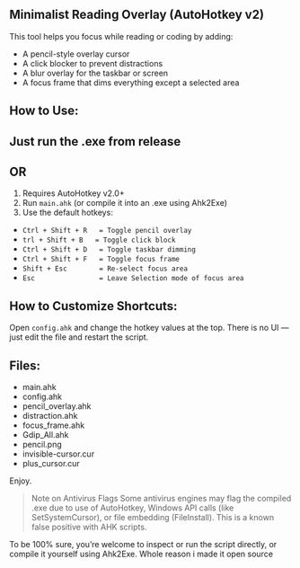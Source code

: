 Minimalist Reading Overlay (AutoHotkey v2)
------------------------------------------

This tool helps you focus while reading or coding by adding:

- A pencil-style overlay cursor
- A click blocker to prevent distractions
- A blur overlay for the taskbar or screen
- A focus frame that dims everything except a selected area

How to Use:
-----------
Just run the .exe from release
----------------------------------
OR
----------------------------------
1. Requires AutoHotkey v2.0+
2. Run `main.ahk` (or compile it into an .exe using Ahk2Exe)
3. Use the default hotkeys:

- `Ctrl + Shift + R   = Toggle pencil overlay`
- `trl + Shift + B   = Toggle click block`
- `Ctrl + Shift + D   = Toggle taskbar dimming`
- `Ctrl + Shift + F   = Toggle focus frame`
- `Shift + Esc        = Re-select focus area`
- `Esc                = Leave Selection mode of focus area`

How to Customize Shortcuts:
---------------------------

Open `config.ahk` and change the hotkey values at the top.
There is no UI — just edit the file and restart the script.

Files:
------

- main.ahk
- config.ahk
- pencil_overlay.ahk
- distraction.ahk
- focus_frame.ahk
- Gdip_All.ahk
- pencil.png
- invisible-cursor.cur
- plus_cursor.cur

Enjoy.

> Note on Antivirus Flags
Some antivirus engines may flag the compiled .exe due to use of AutoHotkey, Windows API calls (like SetSystemCursor), or file embedding (FileInstall).
This is a known false positive with AHK scripts.

To be 100% sure, you’re welcome to inspect or run the script directly, or compile it yourself using Ahk2Exe. Whole reason i made it open source
